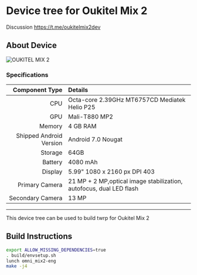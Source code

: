 # Device tree for Oukitel Mix 2
Discussion https://t.me/oukitelmix2dev

## About Device

![OUKITEL MIX 2](https://www.oukitelcentral.com/wp-content/uploads/2017/11/oukitel-mix-2.png)

### Specifications

Component Type | Details
-------:|:-------------------------
CPU     | Octa-core 2.39GHz MT6757CD Mediatek Helio P25
GPU     | Mali-T880 MP2
Memory  | 4 GB RAM
Shipped Android Version | 	Android 7.0 Nougat
Storage | 64GB
Battery | 4080 mAh
Display | 5.99" 1080 x 2160 px DPI 403
Primary Camera | 21 MP + 2 MP,optical image stabilization, autofocus, dual LED flash
Secondary Camera | 13 MP

---

This device tree can be used to build twrp for Oukitel Mix 2


## Build Instructions
```sh
export ALLOW_MISSING_DEPENDENCIES=true
. build/envsetup.sh
lunch omni_mix2-eng
make -j4
```
